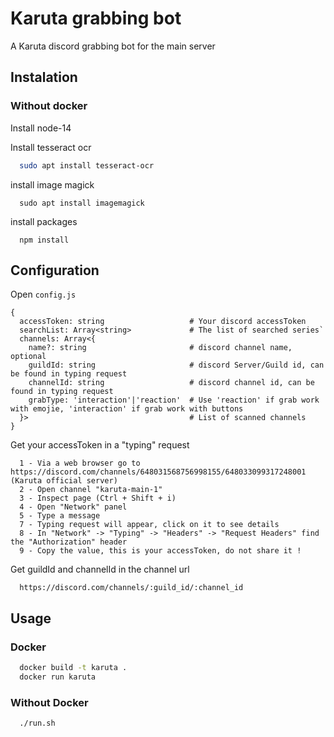 # Karuta grabbing bot

A Karuta discord grabbing bot for the main server

## Instalation

### Without docker

Install node-14

Install tesseract ocr
```bash
  sudo apt install tesseract-ocr
```

install image magick
```base
  sudo apt install imagemagick
```

install packages
```
  npm install
```

## Configuration

Open `config.js`

```
{
  accessToken: string                   # Your discord accessToken
  searchList: Array<string>             # The list of searched series`
  channels: Array<{
    name?: string                       # discord channel name, optional
    guildId: string                     # discord Server/Guild id, can be found in typing request
    channelId: string                   # discord channel id, can be found in typing request
    grabType: 'interaction'|'reaction'  # Use 'reaction' if grab work with emojie, 'interaction' if grab work with buttons
  }>                                    # List of scanned channels
}
```

Get your accessToken in a "typing" request

```
  1 - Via a web browser go to https://discord.com/channels/648031568756998155/648033099317248001 (Karuta official server)
  2 - Open channel "karuta-main-1"
  3 - Inspect page (Ctrl + Shift + i)
  4 - Open "Network" panel
  5 - Type a message
  7 - Typing request will appear, click on it to see details
  8 - In "Network" -> "Typing" -> "Headers" -> "Request Headers" find the "Authorization" header
  9 - Copy the value, this is your accessToken, do not share it !
```

Get guildId and channelId in the channel url
```
  https://discord.com/channels/:guild_id/:channel_id
```

## Usage

### Docker

```bash
  docker build -t karuta .
  docker run karuta
```

### Without Docker

```
  ./run.sh
```
